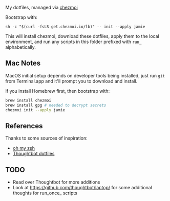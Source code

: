 My dotfiles, managed via [chezmoi](https://www.chezmoi.io)

Bootstrap with:

```
sh -c "$(curl -fsLS get.chezmoi.io/lb)" -- init --apply jamie
```

This will install chezmoi, download these dotfiles, apply them to the local environment, and run any scripts in this folder prefixed with `run_` alphabetically.

## Mac Notes

MacOS initial setup depends on developer tools being installed, just run `git` from Terminal.app and it'll prompt you to download and install.

If you install Homebrew first, then bootstrap with:

```sh
brew install chezmoi
brew install gpg # needed to decrypt secrets
chezmoi init --apply jamie
```

## References

Thanks to some sources of inspiration:
- [oh my zsh](https://github.com/ohmyzsh/ohmyzsh/)
- [Thoughtbot dotfiles](https://github.com/thoughtbot/dotfiles)

## TODO

- Read over Thoughtbot for more additions
- Look at https://github.com/thoughtbot/laptop/ for some additional thoughts for run_once_ scripts
